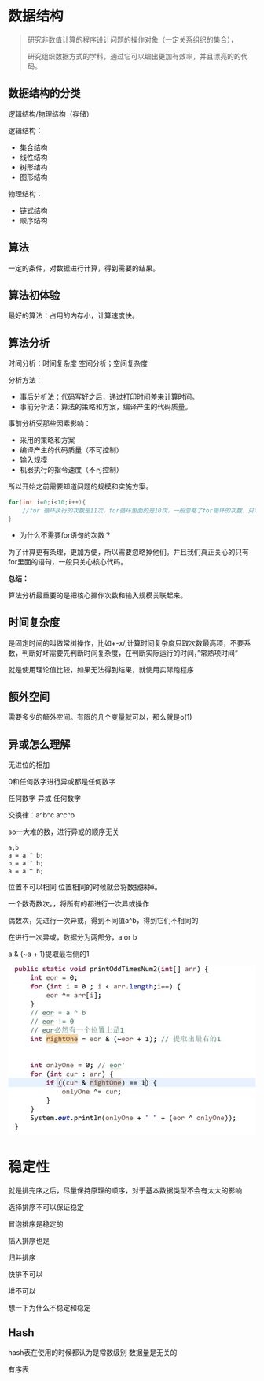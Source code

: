 # 数据结构

> 研究非数值计算的程序设计问题的操作对象（一定关系组织的集合），
>
> 研究组织数据方式的学科，通过它可以编出更加有效率，并且漂亮的的代码。


## 数据结构的分类

逻辑结构/物理结构（存储）

逻辑结构：

- 集合结构
- 线性结构
- 树形结构
- 图形结构

物理结构：

- 链式结构
- 顺序结构

## 算法

一定的条件，对数据进行计算，得到需要的结果。

## 算法初体验

最好的算法：占用的内存小，计算速度快。

## 算法分析

时间分析：时间复杂度
空间分析；空间复杂度

分析方法：

- 事后分析法：代码写好之后，通过打印时间差来计算时间。
- 事前分析法：算法的策略和方案，编译产生的代码质量。

事前分析受那些因素影响：

- 采用的策略和方案
- 编译产生的代码质量（不可控制）
- 输入规模
- 机器执行的指令速度（不可控制）

所以开始之前需要知道问题的规模和实施方案。

```java
for(int i=0;i<10;i++){
    //for 循环执行的次数是11次，for循环里面的是10次，一般忽略了for循环的次数，只需要考虑里面代码的次数就可以了。
}
```

- 为什么不需要for语句的次数？

为了计算更有条理，更加方便，所以需要忽略掉他们。并且我们真正关心的只有for里面的语句，一般只关心核心代码。

**总结：**

算法分析最重要的是把核心操作次数和输入规模关联起来。





## 时间复杂度

是固定时间的叫做常树操作，比如+-x/,计算时间复杂度只取次数最高项，不要系数，判断好坏需要先判断时间复杂度，在判断实际运行的时间，”常熟项时间“

就是使用理论值比较，如果无法得到结果，就使用实际跑程序

## 额外空间

需要多少的额外空间。有限的几个变量就可以，那么就是o(1)



## 异或怎么理解

无进位的相加

0和任何数字进行异或都是任何数字    

任何数字 异或  任何数字     

交换律：a^b^c  a^c^b  

so一大堆的数，进行异或的顺序无关 

```jav
a,b
a = a ^ b;
b = a ^ b;
a = a ^ b;
```

位置不可以相同   位置相同的时候就会将数据抹掉。



一个数奇数次。，将所有的都进行一次异或操作

偶数次，先进行一次异或，得到不同值a^b，得到它们不相同的

在进行一次异或，数据分为两部分，a or b



a & (~a + 1)提取最右侧的1

![image-20211212224611396](Untitled.assets/image-20211212224611396.png)

# 稳定性

就是排完序之后，尽量保持原理的顺序，对于基本数据类型不会有太大的影响

选择排序不可以保证稳定

冒泡排序是稳定的

插入排序也是

归并排序  

快排不可以

堆不可以

想一下为什么不稳定和稳定



## Hash

hash表在使用的时候都认为是常数级别  数据量是无关的



有序表





